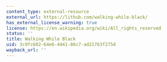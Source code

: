 ```yaml
---
content_type: external-resource
external_url: https://lithub.com/walking-while-black/
has_external_license_warning: true
license: https://en.wikipedia.org/wiki/All_rights_reserved
status: ''
title: Walking While Black
uid: 3c9fc602-64e6-4441-86c7-ad21763f275d
wayback_url: ''
---
```

